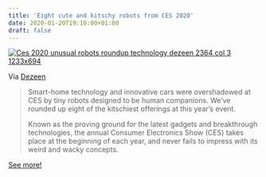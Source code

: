```yaml
---
title: 'Eight cute and kitschy robots from CES 2020'
date: 2020-01-20T19:10:00+01:00
draft: false
---
```


[![Ces 2020 unusual robots roundup technology dezeen 2364 col 3 1233x694](https://cdn-blog.adafruit.com/uploads/2020/01/Ices-2020-unusual-robots-roundup-technology_dezeen_2364_col_3-1233x694-1.jpg "ces-2020-unusual-robots-roundup-technology_dezeen_2364_col_3-1233x694.jpg")](https://www.dezeen.com/2020/01/14/robots-ces-2020/)

Via [Dezeen](https://www.dezeen.com/2020/01/14/robots-ces-2020/)

> Smart-home technology and innovative cars were overshadowed at CES by tiny robots designed to be human companions. We’ve rounded up eight of the kitschiest offerings at this year’s event.
> 
> Known as the proving ground for the latest gadgets and breakthrough technologies, the annual Consumer Electronics Show (CES) takes place at the beginning of each year, and never fails to impress with its weird and wacky concepts.

[See more!](https://www.dezeen.com/2020/01/14/robots-ces-2020/)